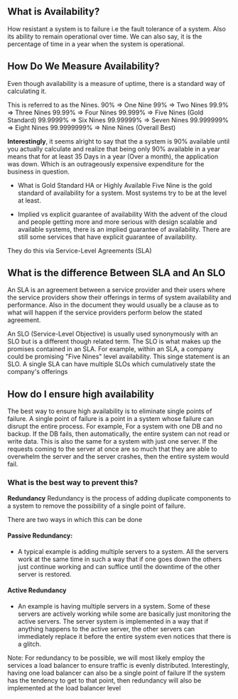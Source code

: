 ## What is Availability?
How resistant a system is to failure i.e the fault tolerance of a system. 
Also its ability to remain operational over time.
We can also say, it is the percentage of time in a year when the system is operational.

## How Do We Measure Availability?
Even though availability is a measure of uptime, 
there is a standard way of calculating it.

This is referred to as the Nines. 
90% => One Nine
99% => Two Nines
99.9% => Three Nines
99.99% => Four Nines
99.999% => Five Nines (Gold Standard)
99.9999% => Six Nines
99.99999% => Seven Nines
99.999999% => Eight Nines
99.9999999% => Nine Nines (Overall Best)


**Interestingly**, it seems alright to say that the a system is 
90% available until you actually calculate and realize that 
being only 90% available in a year means that for at least 
35 Days in a year (Over a month), the application was down.
Which is an outrageously expensive expenditure for the business in  question.


- What is Gold Standard HA or Highly Available
Five Nine is the gold standard of availability for a system.
Most systems try to be at the level at least.

- Implied vs explicit guarantee of availability
With the advent of the cloud and people getting more and more serious with design scalable 
and available systems, there is an implied guarantee of availability.
There are still some services that have explicit guarantee of availability.

They do this via Service-Level Agreements (SLA)


## What is the difference Between SLA and An SLO
An SLA is an agreement between a service provider and their users where the service providers 
show their offerings in terms of system availability and performance. Also in the document they would usually
be a clause as to what will happen if the service providers perform below the stated agreement.

An SLO (Service-Level Objective) is usually used synonymously with an SLO but is a different though related term.
The SLO is what makes up the promises contained in an SLA. For example, within an SLA, a company could be promising
"Five Nines" level availability. This singe statement is an SLO. A single SLA can have multiple SLOs which cumulatively
state the company's offerings

## How do I ensure high availability
The best way to ensure high availability is to eliminate single points of failure.
A single point of failure is a point in a system whose failure can disrupt
the entire process. For example, For a system with one DB and no backup.
If the DB fails, then automatically, the entire system can not read or write data. 
This is also the same for a system with just one server.
If the requests coming to the server at once are so much that they are able to overwhelm the server
and the server crashes, then the entire system would fail.

### What is the best way to prevent this?
**Redundancy**
Redundancy is the process of adding duplicate components to a system to remove the possibility of a single point of failure.

There are two ways in which this can be done
#### Passive Redundancy: 
- A typical example is adding multiple servers to a system. All the servers work at the same time in such a way that if one goes down the others
just continue working and can suffice until the downtime of the other server is restored.

#### Active Redundancy
- An example is having multiple servers in a system. Some of these servers are actively working 
while some are basically just monitoring the active servers.
The server system is implemented in a way that if anything happens to the active server, the other servers can
immediately replace it before the entire system even notices that there is a glitch.


Note: For redundancy to be possible, we will most likely
employ the services a load balancer to ensure traffic is evenly distributed.
Interestingly, having one load balancer can also be a single point of failure
If the system has the tendency to get to that point, then redundancy will also be implemented at the load balancer level

